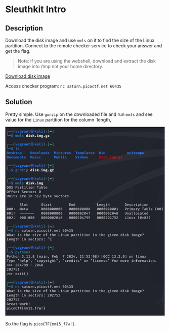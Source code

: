 # Sleuthkit Intro

## Description

Download the disk image and use `mmls` on it to find the size of the Linux partition. Connect to the remote checker service to check your answer and get the flag. 

> Note: if you are using the webshell, download and extract the disk image into /tmp not your home directory.

[Download disk image](https://artifacts.picoctf.net/c/164/disk.img.gz)

Access checker program: `nc saturn.picoctf.net 60435`

## Solution

Pretty simple. Use `gunzip` on the downloaded file and run `mmls` and see value for the `Linux` partition for the column `length,

![kali-mmls](image.png)

So the flag is `picoCTF{mm15_f7w!}`.
